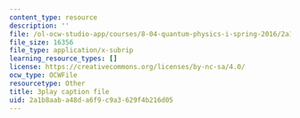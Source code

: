```yaml
---
content_type: resource
description: ''
file: /ol-ocw-studio-app/courses/8-04-quantum-physics-i-spring-2016/2a1b8aaba48da6f9c9a3629f4b216d05_1dW_izzvfOk.srt
file_size: 16356
file_type: application/x-subrip
learning_resource_types: []
license: https://creativecommons.org/licenses/by-nc-sa/4.0/
ocw_type: OCWFile
resourcetype: Other
title: 3play caption file
uid: 2a1b8aab-a48d-a6f9-c9a3-629f4b216d05
---
```

